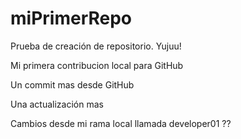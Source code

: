 # miPrimerRepo

Prueba de creación de repositorio. Yujuu!

Mi primera contribucion local para GitHub

Un commit mas desde GitHub

Una actualización mas 

Cambios desde mi rama local llamada developer01 ??
